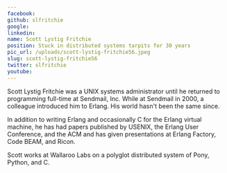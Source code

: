 ```yaml
---
facebook: 
github: slfritchie
google: 
linkedin: 
name: Scott Lystig Fritchie
position: Stuck in distributed systems tarpits for 30 years
pic_url: /uploads/scott-lystig-fritchie56.jpeg
slug: scott-lystig-fritchie56
twitter: slfritchie
youtube: 
---
```

<p>Scott Lystig Fritchie was a UNIX systems administrator until he returned to programming full-time at Sendmail, Inc. While at Sendmail in 2000, a colleague introduced him to Erlang. His world hasn&#39;t been the same since.</p>

<p>In addition to writing Erlang and occasionally C for the Erlang virtual machine, he has had papers published by USENIX, the Erlang User Conference, and the ACM and has given presentations at Erlang Factory, Code BEAM, and Ricon.</p>

<p>Scott works at Wallaroo Labs on a polyglot distributed system of Pony, Python, and C.</p>

